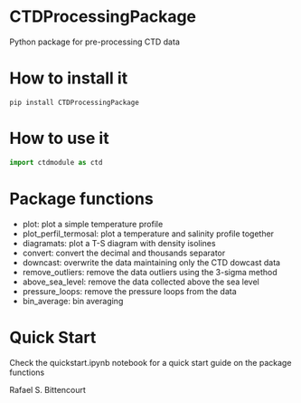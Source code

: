 # CTDProcessingPackage
Python package for pre-processing CTD data

# How to install it
```pip install CTDProcessingPackage```

# How to use it
```Python
import ctdmodule as ctd
```
# Package functions
- plot: plot a simple temperature profile
- plot_perfil_termosal: plot a temperature and salinity profile together
- diagramats: plot a T-S diagram with density isolines
- convert: convert the decimal and thousands separator
- downcast: overwrite the data maintaining only the CTD dowcast data
- remove_outliers: remove the data outliers using the 3-sigma method
- above_sea_level: remove the data collected above the sea level
- pressure_loops: remove the pressure loops from the data
- bin_average: bin averaging 

# Quick Start
Check the quickstart.ipynb notebook for a quick start guide on the package functions

Rafael S. Bittencourt
